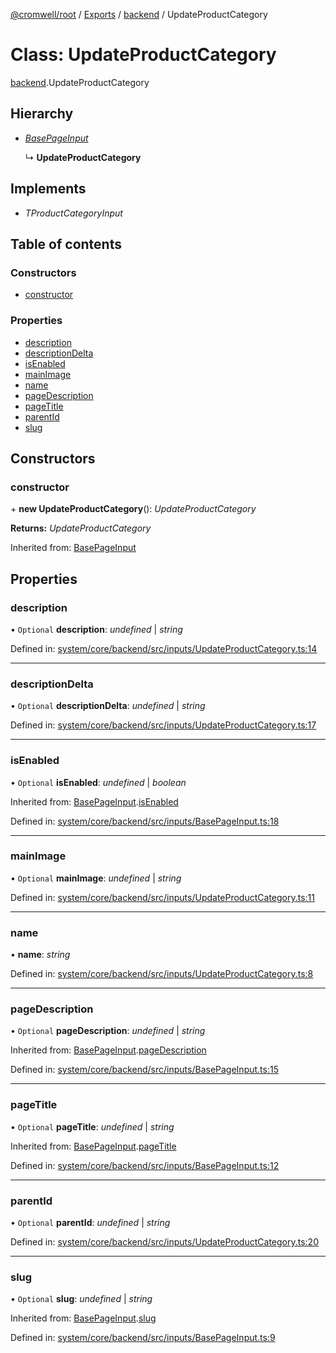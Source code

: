 [@cromwell/root](../README.md) / [Exports](../modules.md) / [backend](../modules/backend.md) / UpdateProductCategory

# Class: UpdateProductCategory

[backend](../modules/backend.md).UpdateProductCategory

## Hierarchy

* [*BasePageInput*](backend.basepageinput.md)

  ↳ **UpdateProductCategory**

## Implements

* *TProductCategoryInput*

## Table of contents

### Constructors

- [constructor](backend.updateproductcategory.md#constructor)

### Properties

- [description](backend.updateproductcategory.md#description)
- [descriptionDelta](backend.updateproductcategory.md#descriptiondelta)
- [isEnabled](backend.updateproductcategory.md#isenabled)
- [mainImage](backend.updateproductcategory.md#mainimage)
- [name](backend.updateproductcategory.md#name)
- [pageDescription](backend.updateproductcategory.md#pagedescription)
- [pageTitle](backend.updateproductcategory.md#pagetitle)
- [parentId](backend.updateproductcategory.md#parentid)
- [slug](backend.updateproductcategory.md#slug)

## Constructors

### constructor

\+ **new UpdateProductCategory**(): *UpdateProductCategory*

**Returns:** *UpdateProductCategory*

Inherited from: [BasePageInput](backend.basepageinput.md)

## Properties

### description

• `Optional` **description**: *undefined* \| *string*

Defined in: [system/core/backend/src/inputs/UpdateProductCategory.ts:14](https://github.com/CromwellCMS/Cromwell/blob/4b5f538/system/core/backend/src/inputs/UpdateProductCategory.ts#L14)

___

### descriptionDelta

• `Optional` **descriptionDelta**: *undefined* \| *string*

Defined in: [system/core/backend/src/inputs/UpdateProductCategory.ts:17](https://github.com/CromwellCMS/Cromwell/blob/4b5f538/system/core/backend/src/inputs/UpdateProductCategory.ts#L17)

___

### isEnabled

• `Optional` **isEnabled**: *undefined* \| *boolean*

Inherited from: [BasePageInput](backend.basepageinput.md).[isEnabled](backend.basepageinput.md#isenabled)

Defined in: [system/core/backend/src/inputs/BasePageInput.ts:18](https://github.com/CromwellCMS/Cromwell/blob/4b5f538/system/core/backend/src/inputs/BasePageInput.ts#L18)

___

### mainImage

• `Optional` **mainImage**: *undefined* \| *string*

Defined in: [system/core/backend/src/inputs/UpdateProductCategory.ts:11](https://github.com/CromwellCMS/Cromwell/blob/4b5f538/system/core/backend/src/inputs/UpdateProductCategory.ts#L11)

___

### name

• **name**: *string*

Defined in: [system/core/backend/src/inputs/UpdateProductCategory.ts:8](https://github.com/CromwellCMS/Cromwell/blob/4b5f538/system/core/backend/src/inputs/UpdateProductCategory.ts#L8)

___

### pageDescription

• `Optional` **pageDescription**: *undefined* \| *string*

Inherited from: [BasePageInput](backend.basepageinput.md).[pageDescription](backend.basepageinput.md#pagedescription)

Defined in: [system/core/backend/src/inputs/BasePageInput.ts:15](https://github.com/CromwellCMS/Cromwell/blob/4b5f538/system/core/backend/src/inputs/BasePageInput.ts#L15)

___

### pageTitle

• `Optional` **pageTitle**: *undefined* \| *string*

Inherited from: [BasePageInput](backend.basepageinput.md).[pageTitle](backend.basepageinput.md#pagetitle)

Defined in: [system/core/backend/src/inputs/BasePageInput.ts:12](https://github.com/CromwellCMS/Cromwell/blob/4b5f538/system/core/backend/src/inputs/BasePageInput.ts#L12)

___

### parentId

• `Optional` **parentId**: *undefined* \| *string*

Defined in: [system/core/backend/src/inputs/UpdateProductCategory.ts:20](https://github.com/CromwellCMS/Cromwell/blob/4b5f538/system/core/backend/src/inputs/UpdateProductCategory.ts#L20)

___

### slug

• `Optional` **slug**: *undefined* \| *string*

Inherited from: [BasePageInput](backend.basepageinput.md).[slug](backend.basepageinput.md#slug)

Defined in: [system/core/backend/src/inputs/BasePageInput.ts:9](https://github.com/CromwellCMS/Cromwell/blob/4b5f538/system/core/backend/src/inputs/BasePageInput.ts#L9)
